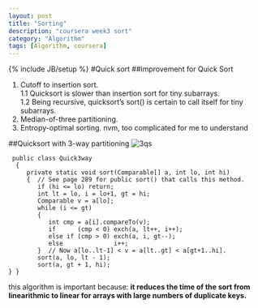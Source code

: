 ```yaml
---
layout: post
title: "Sorting"
description: "coursera week3 sort"
category: "Algorithm"
tags: [Algorithm, coursera]
---
```

{% include JB/setup %}
#Quick sort
##improvement for Quick Sort
1. Cutoff to insertion sort.  
1.1  Quicksort is slower than insertion sort for tiny subarrays.  1.2 Being recursive, quicksort’s sort() is certain to call itself for tiny subarrays.
2. Median-of-three partitioning.
3. Entropy-optimal sorting.
	nvm, too complicated for me to understand
	
##Quicksort with 3-way partitioning
![3qs](http://media-cache-ak0.pinimg.com/originals/19/3a/52/193a52de22a122b41f82d623fc9cfdbb.jpg)

```
 public class Quick3way  {     private static void sort(Comparable[] a, int lo, int hi)     {  // See page 289 for public sort() that calls this method.        if (hi <= lo) return;        int lt = lo, i = lo+1, gt = hi;        Comparable v = a[lo];        while (i <= gt)        {           int cmp = a[i].compareTo(v);           if      (cmp < 0) exch(a, lt++, i++);           else if (cmp > 0) exch(a, i, gt--);           else              i++;        }  // Now a[lo..lt-1] < v = a[lt..gt] < a[gt+1..hi].        sort(a, lo, lt - 1);        sort(a, gt + 1, hi);} }
```

this algorithm is important because:
**it reduces the time of the sort from linearithmic to linear for arrays with large numbers of duplicate keys.** 

